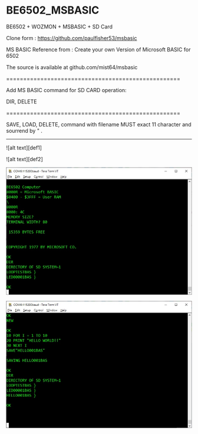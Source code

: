 # BE6502_MSBASIC
BE6502 + WOZMON + MSBASIC + SD Card

Clone form : https://github.com/paulfisher53/msbasic 

MS BASIC Reference from :  Create your own Version of Microsoft BASIC for 6502

The source is available at github.com/mist64/msbasic

===================================================

Add MS BASIC command for SD CARD operation:

DIR, DELETE

===================================================

SAVE, LOAD, DELETE, command with filename MUST exact 11 character and sourrend by  " .

<hr>
![alt text][def1]

[def1]: images/IMG_4504.jpg

![alt text][def2]

[def3]: images/dir.jpg

![alt text][def3]

[def3]: images/load.jpg

![alt text][def4]

[def4]: images/save.jpg
